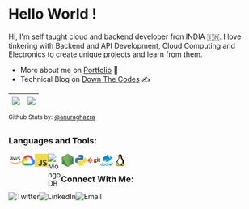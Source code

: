 # Hello World !

Hi, I'm self taught cloud and backend developer fron INDIA 🇮🇳. I love tinkering with Backend and API Development, Cloud Computing and Electronics to create unique projects and learn from them.

- More about me on [Portfolio][portfolio] 📃
- Technical Blog on [Down The Codes][downthecodes] ✍

| <a href="https://github.com/darkpanda08"><img align="center" src="https://github-stats-for-readme.vercel.app/api?username=darkpanda08&show_icons=true&include_all_commits=true&hide_border=true&count_private=true" /> </a> | <a href="https://github.com/darkpanda08"><img align="center" src="https://github-stats-for-readme.vercel.app/api/top-langs/?username=darkpanda08&hide=css,scss,handlebars&langs_count=7&hide_border=true&layout=compact" /> </a>|
| ------------- | ------------- |

<sup>Github Stats by: [@anuraghazra][github-stats]</sup>

<!-- Websites -->
[portfolio]: https://vineetranjan.dev
[twitter]: https://www.twitter.com/vineetranjan08
[downthecodes]: https://downthe.codes
[linkedin]: https://www.linkedin.com/in/vineetranjan08
[github]: https://www.github.com/darkpanda08
[instagram]: https://www.instagram.com/vineetr1999
[gmail]: mailto:vineetranjan65@gmail.com
[github-stats]: https://github.com/anuraghazra/github-readme-stats


### Languages and Tools:

[<img align="left" alt="Amazon Web Services" width="26px" src="https://raw.githubusercontent.com/github/explore/master/topics/aws/aws.png" />](https://aws.amazon.com)
[<img align="left" alt="Google Cloud Platform" width="26px" src="https://raw.githubusercontent.com/github/explore/master/topics/google-cloud/google-cloud.png" />](https://cloud.google.com)
[<img align="left" alt="JavaScript" width="26px" src="https://raw.githubusercontent.com/github/explore/master/topics/javascript/javascript.png" />](https://www.google.com/search?&q=JavaScript)
[<img align="left" alt="MongoDB" width="26px" src="https://cdn.icon-icons.com/icons2/2415/PNG/512/mongodb_plain_wordmark_logo_icon_146423.png" />](https://www.mongodb.com)
[<img align="left" alt="Node.js" width="26px" src="https://raw.githubusercontent.com/github/explore/main/topics/nodejs/nodejs.png" />](https://nodejs.org/en/)
[<img align="left" alt="Python" width="26px" src="https://raw.githubusercontent.com/PKief/vscode-material-icon-theme/master/icons/python.svg" />](https://www.python.org)
[<img align="left" alt="Git" width="26px" src="https://raw.githubusercontent.com/github/explore/main/topics/git/git.png" />](https://git-scm.com/)
[<img align="left" alt="Docker" width="26px" src="https://raw.githubusercontent.com/github/explore/main/topics/docker/docker.png" />](https://www.docker.com/)
[<img align="left" alt="Linux" width="26px" src="https://raw.githubusercontent.com/github/explore/main/topics/linux/linux.png" />](https://www.google.com/search?&q=Linux)

<br />

### Connect With Me:

[<img align="left" alt="Twitter" src="https://img.shields.io/badge/-Twitter-00acee?style=flat-square&logo=Twitter&logoColor=white" />][twitter]
[<img align="left" alt="LinkedIn" src="https://img.shields.io/badge/-LinkedIn-0e76a8?style=flat-square&logo=Linkedin&logoColor=white" />][linkedin]
[<img align="left" alt="Email" src="https://img.shields.io/badge/-Gmail-EA4335?style=flat-square&logo=Gmail&logoColor=white" />][gmail]

<br />

